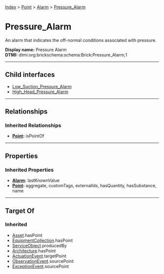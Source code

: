 [Index](../../../index.md) > [Point](../../Point.md) > [Alarm](../Alarm.md) > [Pressure_Alarm](#)
# Pressure_Alarm

An alarm that indicates the off-normal conditions associated with pressure.


**Display name:** Pressure Alarm<br />
**DTMI:** dtmi:org:brickschema:schema:Brick:Pressure_Alarm;1

---

## Child interfaces
* [Low_Suction_Pressure_Alarm](Low_Suction_Pressure_Alarm.md)
* [High_Head_Pressure_Alarm](High_Head_Pressure_Alarm.md)

---

## Relationships

### Inherited Relationships
* **[Point](../../Point.md):** isPointOf

---

## Properties

### Inherited Properties
* **[Alarm](../Alarm.md):** lastKnownValue
* **[Point](../../Point.md):** aggregate, customTags, externalIds, hasQuantity, hasSubstance, name

---

## Target Of
### Inherited
* [Asset](../../../Asset/Asset.md).hasPoint
* [EquipmentCollection](../../../Collection/EquipmentCollection.md).hasPoint
* [ServiceObject](../../../Information/ServiceObject/ServiceObject.md).producedBy
* [Architecture](../../../Space/Architecture/Architecture.md).hasPoint
* [ActuationEvent](../../../Event/PointEvent/ActuationEvent.md).targetPoint
* [ObservationEvent](../../../Event/PointEvent/ObservationEvent.md).sourcePoint
* [ExceptionEvent](../../../Event/PointEvent/ExceptionEvent.md).sourcePoint
